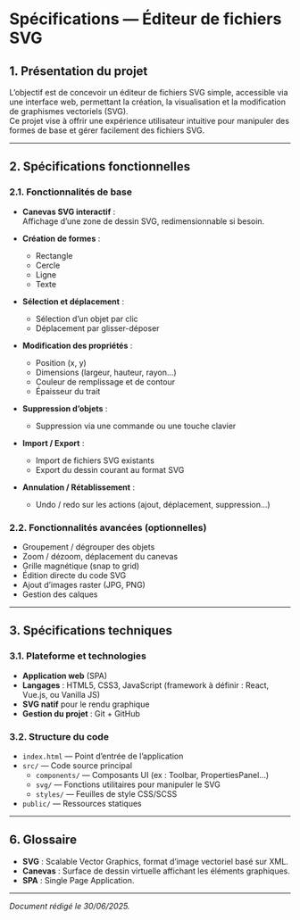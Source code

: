 # Spécifications — Éditeur de fichiers SVG

## 1. Présentation du projet

L’objectif est de concevoir un éditeur de fichiers SVG simple, accessible via une interface web, permettant la création, la visualisation et la modification de graphismes vectoriels (SVG).  
Ce projet vise à offrir une expérience utilisateur intuitive pour manipuler des formes de base et gérer facilement des fichiers SVG.

---

## 2. Spécifications fonctionnelles

### 2.1. Fonctionnalités de base

- **Canevas SVG interactif** :  
  Affichage d’une zone de dessin SVG, redimensionnable si besoin.

- **Création de formes** :

  - Rectangle
  - Cercle
  - Ligne
  - Texte

- **Sélection et déplacement** :

  - Sélection d’un objet par clic
  - Déplacement par glisser-déposer

- **Modification des propriétés** :

  - Position (x, y)
  - Dimensions (largeur, hauteur, rayon…)
  - Couleur de remplissage et de contour
  - Épaisseur du trait

- **Suppression d’objets** :

  - Suppression via une commande ou une touche clavier

- **Import / Export** :

  - Import de fichiers SVG existants
  - Export du dessin courant au format SVG

- **Annulation / Rétablissement** :
  - Undo / redo sur les actions (ajout, déplacement, suppression…)

### 2.2. Fonctionnalités avancées (optionnelles)

- Groupement / dégrouper des objets
- Zoom / dézoom, déplacement du canevas
- Grille magnétique (snap to grid)
- Édition directe du code SVG
- Ajout d’images raster (JPG, PNG)
- Gestion des calques

---

## 3. Spécifications techniques

### 3.1. Plateforme et technologies

- **Application web** (SPA)
- **Langages** : HTML5, CSS3, JavaScript (framework à définir : React, Vue.js, ou Vanilla JS)
- **SVG natif** pour le rendu graphique
- **Gestion du projet** : Git + GitHub

### 3.2. Structure du code

- `index.html` — Point d’entrée de l’application
- `src/` — Code source principal
  - `components/` — Composants UI (ex : Toolbar, PropertiesPanel…)
  - `svg/` — Fonctions utilitaires pour manipuler le SVG
  - `styles/` — Feuilles de style CSS/SCSS
- `public/` — Ressources statiques

---

## 6. Glossaire

- **SVG** : Scalable Vector Graphics, format d’image vectoriel basé sur XML.
- **Canevas** : Surface de dessin virtuelle affichant les éléments graphiques.
- **SPA** : Single Page Application.

---

_Document rédigé le 30/06/2025._
